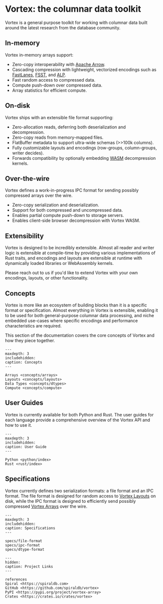 # Vortex: the columnar data toolkit

Vortex is a general purpose toolkit for working with columnar data built around the latest research from the
database community.

## In-memory

Vortex in-memory arrays support:

* Zero-copy interoperability with [Apache Arrow](https://arrow.apache.org).
* Cascading compression with lightweight, vectorized encodings such as
  [FastLanes](https://github.com/spiraldb/fastlanes),
  [FSST](https://github.com/spiraldb/fsst),
  and [ALP](https://github.com/spiraldb/alp).
* Fast random access to compressed data.
* Compute push-down over compressed data.
* Array statistics for efficient compute.

## On-disk

Vortex ships with an extensible file format supporting:

* Zero-allocation reads, deferring both deserialization and decompression.
* Zero-copy reads from memory-mapped files.
* FlatBuffer metadata to support ultra-wide schemas (>>100k columns).
* Fully customizable layouts and encodings (row-groups, column-groups, writer decides).
* Forwards compatibility by optionally embedding [WASM](https://webassembly.org/) decompression kernels.

## Over-the-wire

Vortex defines a work-in-progress IPC format for sending possibly compressed arrays over the wire.

* Zero-copy serialization and deserialization.
* Support for both compressed and uncompressed data.
* Enables partial compute push-down to storage servers.
* Enables client-side browser decompression with Vortex WASM.

## Extensibility

Vortex is designed to be incredibly extensible. Almost all reader and writer logic is extensible at compile-time
by providing various implementations of Rust traits, and encodings and layouts are extensible at runtime with
dynamically loaded libraries or WebAssembly kernels.

Please reach out to us if you'd like to extend Vortex with your own encodings, layouts, or other functionality.

## Concepts

Vortex is more like an ecosystem of building blocks than it is a specific format or specification. Almost everything
in Vortex is extensible, enabling it to be used for both general-purpose columnar data processing, and niche
embedded use-cases where specific encodings and performance characteristics are required.

This section of the documentation covers the core concepts of Vortex and how they piece together.

```{toctree}
---
maxdepth: 3
includehidden:
caption: Concepts
---

Arrays <concepts/arrays>
Layouts <concepts/layouts>
Data Types <concepts/dtypes>
Compute <concepts/compute>
```

## User Guides

Vortex is currently available for both Python and Rust. The user guides for each language provide a comprehensive
overview of the Vortex API and how to use it.

```{toctree}
---
maxdepth: 3
includehidden:
caption: User Guide
---

Python <python/index>
Rust <rust/index>
```

## Specifications

Vortex currently defines two serialization formats: a file format and an IPC format. The file format is designed for
random access to [Vortex Layouts](/concepts/layouts) on disk, while the IPC format is designed to efficiently send
possibly compressed [Vortex Arrays](/concepts/arrays) over the wire.

```{toctree}
---
maxdepth: 3
includehidden:
caption: Specifications
---

specs/file-format
specs/ipc-format
specs/dtype-format
```

```{toctree}
---
hidden:
caption: Project Links
---

references
Spiral <https://spiraldb.com>
GitHub <https://github.com/spiraldb/vortex>
PyPI <https://pypi.org/project/vortex-array>
Crates <https://crates.io/crates/vortex>
```
